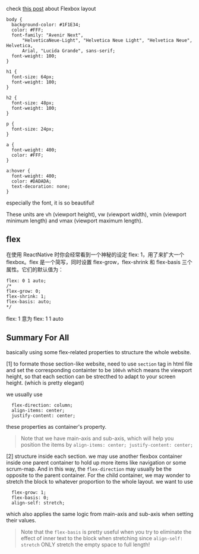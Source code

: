 check [this post](https://css-tricks.com/snippets/css/a-guide-to-flexbox/) about Flexbox layout

```
body {
  background-color: #1F1E34;
  color: #FFF;
  font-family: "Avenir Next",
      "HelveticaNeue-Light", "Helvetica Neue Light", "Helvetica Neue", Helvetica,
      Arial, "Lucida Grande", sans-serif;
  font-weight: 100;
}

h1 {
  font-size: 64px;
  font-weight: 100;
}

h2 {
  font-size: 48px;
  font-weight: 100;
}

p {
  font-size: 24px;
}

a {
  font-weight: 400;
  color: #FFF;
}

a:hover {
  font-weight: 400;
  color: #DADADA;
  text-decoration: none;
}
```
especially the font, it is so beautiful!

These units are vh (viewport height), vw (viewport width), vmin (viewport minimum length) and vmax (viewport maximum length).

## flex

在使用 ReactNative 时你会经常看到一个神秘的设定 flex: 1，用了来扩大一个 flexbox。flex 是一个简写，同时设置 flex-grow，flex-shrink 和 flex-basis 三个属性。它们的默认值为：

 ```
flex: 0 1 auto;
/*
flex-grow: 0;
flex-shrink: 1;
flex-basis: auto;
*/
```

flex: 1 意为 flex: 1 1 auto

## Summary For All

basically using some flex-related properties to structure the whole website.

[1] to formate those section-like website, need to use `section` tag in html file and set the corresponding containter to be `100vh` which means the viewport height, so that each section can be strecthed to adapt to your screen height. (which is pretty elegant)

we usually use 

```
  flex-direction: column;
  align-items: center;
  justify-content: center;
```
these properties as container's property.
> Note that we have main-axis and sub-axis, which will help you position the items by `align-items: center;
  justify-content: center;`
  

[2] structure inside each section. we may use another flexbox container inside one parent container to hold up more items like navigation or some scrum-map. And in this way, the `flex-direction` may usually be the opposite to the parent container. For the child container, we may wonder to stretch the block to whatever proportion to the whole layout. we want to use
```
  flex-grow: 1;
  flex-basis: 0;
  align-self: stretch;
```
which also applies the same logic from main-axis and sub-axis when setting their values.
> Note that the `flex-basis` is pretty useful when you try to eliminate the effect of inner text to the block when stretching since `align-self: stretch` ONLY stretch the empty space to full length!





















